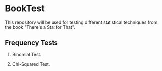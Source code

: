 # BookTest
This repository will be used for testing different statistical techniques from the book "There's a Stat for That".

## Frequency Tests

1. Binomial Test.


2. Chi-Squared Test.
